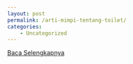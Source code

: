 ```yaml
---
layout: post
permalink: /arti-mimpi-tentang-toilet/
categories:
    - Uncategorized
---
```


[Baca Selengkapnya](/04)